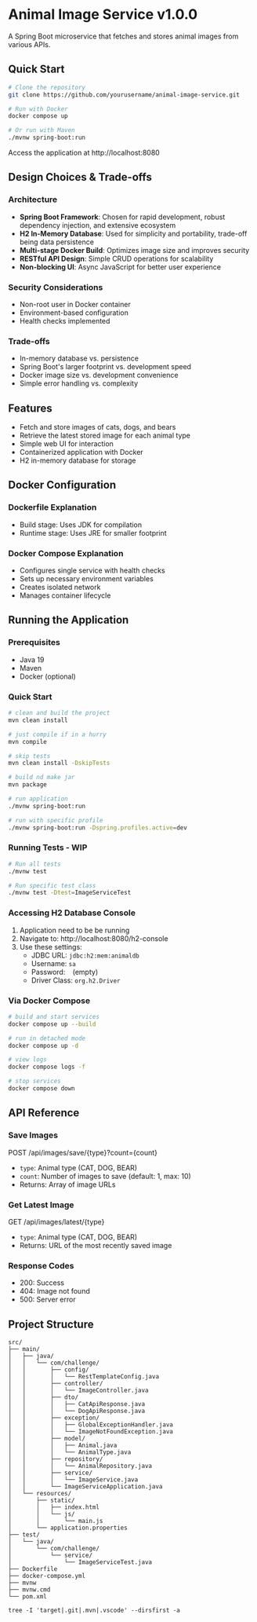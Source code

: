 # Animal Image Service v1.0.0

A Spring Boot microservice that fetches and stores animal images from various APIs.

## Quick Start

```bash
# Clone the repository
git clone https://github.com/yourusername/animal-image-service.git

# Run with Docker
docker compose up

# Or run with Maven
./mvnw spring-boot:run
```

Access the application at http://localhost:8080

## Design Choices & Trade-offs

### Architecture
- **Spring Boot Framework**: Chosen for rapid development, robust dependency injection, and extensive ecosystem
- **H2 In-Memory Database**: Used for simplicity and portability, trade-off being data persistence
- **Multi-stage Docker Build**: Optimizes image size and improves security
- **RESTful API Design**: Simple CRUD operations for scalability
- **Non-blocking UI**: Async JavaScript for better user experience

### Security Considerations
- Non-root user in Docker container
- Environment-based configuration
- Health checks implemented

### Trade-offs
- In-memory database vs. persistence
- Spring Boot's larger footprint vs. development speed
- Docker image size vs. development convenience
- Simple error handling vs. complexity

## Features

- Fetch and store images of cats, dogs, and bears 
- Retrieve the latest stored image for each animal type
- Simple web UI for interaction
- Containerized application with Docker
- H2 in-memory database for storage

## Docker Configuration

### Dockerfile Explanation
- Build stage: Uses JDK for compilation
- Runtime stage: Uses JRE for smaller footprint

### Docker Compose Explanation
- Configures single service with health checks
- Sets up necessary environment variables
- Creates isolated network
- Manages container lifecycle

## Running the Application

### Prerequisites
- Java 19
- Maven
- Docker (optional)

### Quick Start

```bash
# clean and build the project
mvn clean install

# just compile if in a hurry
mvn compile

# skip tests
mvn clean install -DskipTests

# build nd make jar
mvn package

# run application
./mvnw spring-boot:run

# run with specific profile
./mvnw spring-boot:run -Dspring.profiles.active=dev
```

### Running Tests - WIP
```bash
# Run all tests
./mvnw test

# Run specific test class
./mvnw test -Dtest=ImageServiceTest
```

### Accessing H2 Database Console
1. Application need to be be running
2. Navigate to: http://localhost:8080/h2-console
3. Use these settings:
   - JDBC URL: `jdbc:h2:mem:animaldb`
   - Username: `sa`
   - Password: ` ` (empty)
   - Driver Class: `org.h2.Driver`

### Via Docker Compose
```bash
# build and start services
docker compose up --build

# run in detached mode
docker compose up -d

# view logs
docker compose logs -f

# stop services
docker compose down
```

## API Reference

### Save Images
POST /api/images/save/{type}?count={count}
- `type`: Animal type (CAT, DOG, BEAR)
- `count`: Number of images to save (default: 1, max: 10)
- Returns: Array of image URLs

### Get Latest Image
GET /api/images/latest/{type}
- `type`: Animal type (CAT, DOG, BEAR)
- Returns: URL of the most recently saved image

### Response Codes
- 200: Success
- 404: Image not found
- 500: Server error

## Project Structure
```
src/
├── main/
│   ├── java/
│   │   └── com/challenge/
│   │       ├── config/
│   │       │   └── RestTemplateConfig.java
│   │       ├── controller/
│   │       │   └── ImageController.java
│   │       ├── dto/
│   │       │   ├── CatApiResponse.java
│   │       │   └── DogApiResponse.java
│   │       ├── exception/
│   │       │   ├── GlobalExceptionHandler.java
│   │       │   └── ImageNotFoundException.java
│   │       ├── model/
│   │       │   ├── Animal.java
│   │       │   └── AnimalType.java
│   │       ├── repository/
│   │       │   └── AnimalRepository.java
│   │       ├── service/
│   │       │   └── ImageService.java
│   │       └── ImageServiceApplication.java
│   └── resources/
│       ├── static/
│       │   ├── index.html
│       │   └── js/
│       │       └── main.js
│       └── application.properties
├── test/
│   └── java/
│       └── com/challenge/
│           └── service/
│               └── ImageServiceTest.java
├── Dockerfile
├── docker-compose.yml
├── mvnw
├── mvnw.cmd
└── pom.xml
```

```cli
tree -I 'target|.git|.mvn|.vscode' --dirsfirst -a
```